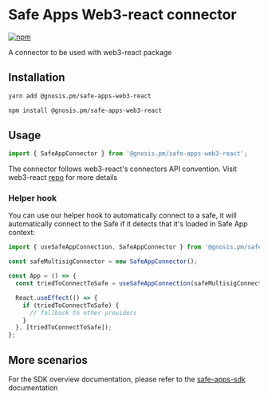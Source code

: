 # Safe Apps Web3-react connector

[![npm](https://img.shields.io/npm/v/@gnosis.pm/safe-apps-web3-react)](https://www.npmjs.com/package/@gnosis.pm/safe-apps-web3-react)

A connector to be used with web3-react package

## Installation

```bash
yarn add @gnosis.pm/safe-apps-web3-react

npm install @gnosis.pm/safe-apps-web3-react
```

## Usage

```js
import { SafeAppConnector } from '@gnosis.pm/safe-apps-web3-react';
```

The connector follows web3-react's connectors API convention. Visit web3-react [repo](https://github.com/NoahZinsmeister/web3-react) for more details

### Helper hook

You can use our helper hook to automatically connect to a safe, it will automatically connect to the Safe if it detects that it's loaded in Safe App context:

```js
import { useSafeAppConnection, SafeAppConnector } from '@gnosis.pm/safe-apps-web3-react';

const safeMultisigConnector = new SafeAppConnector();

const App = () => {
  const triedToConnectToSafe = useSafeAppConnection(safeMultisigConnector);

  React.useEffect(() => {
    if (triedToConnectToSafe) {
      // fallback to other providers
    }
  }, [triedToConnectToSafe]);
};
```

## More scenarios

For the SDK overview documentation, please refer to the [safe-apps-sdk](https://github.com/gnosis/safe-apps-sdk/) documentation
